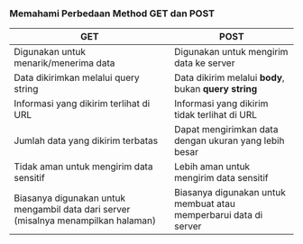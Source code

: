 ### Memahami Perbedaan Method GET dan POST

| GET                                                                                | POST                                                             |
| ---------------------------------------------------------------------------------- | ---------------------------------------------------------------- |
| Digunakan untuk menarik/menerima data                                              | Digunakan untuk mengirim data ke server                          |
| Data dikirimkan melalui query string                                               | Data dikirim melalui **body**, bukan **query string**            |
| Informasi yang dikirim terlihat di URL                                             | Informasi yang dikirim tidak terlihat di URL                     |
| Jumlah data yang dikirim terbatas                                                  | Dapat mengirimkan data dengan ukuran yang lebih besar            |
| Tidak aman untuk mengirim data sensitif                                            | Lebih aman untuk mengirim data sensitif                          |
| Biasanya digunakan untuk mengambil data dari server (misalnya menampilkan halaman) | Biasanya digunakan untuk membuat atau memperbarui data di server |
